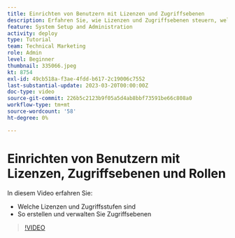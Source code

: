```yaml
---
title: Einrichten von Benutzern mit Lizenzen und Zugriffsebenen
description: Erfahren Sie, wie Lizenzen und Zugriffsebenen steuern, welchen Zugriff Benutzer haben. Erfahren Sie, wie im System Vorgangsrollen verwendet werden.
feature: System Setup and Administration
activity: deploy
type: Tutorial
team: Technical Marketing
role: Admin
level: Beginner
thumbnail: 335066.jpeg
kt: 8754
exl-id: 49cb518a-f3ae-4fdd-b617-2c19006c7552
last-substantial-update: 2023-03-20T00:00:00Z
doc-type: video
source-git-commit: 226b5c2123b9f05a5d4ab8bbf73591be66c808a0
workflow-type: tm+mt
source-wordcount: '58'
ht-degree: 0%

---
```


# Einrichten von Benutzern mit Lizenzen, Zugriffsebenen und Rollen

In diesem Video erfahren Sie:

* Welche Lizenzen und Zugriffsstufen sind
* So erstellen und verwalten Sie Zugriffsebenen

>[!VIDEO](https://video.tv.adobe.com/v/335066/?quality=12)
